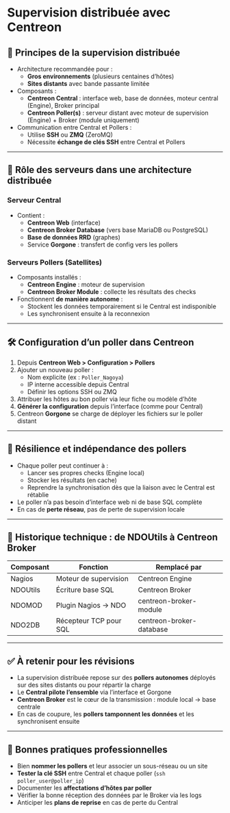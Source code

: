 # Supervision distribuée avec Centreon
## 🧩 Principes de la supervision distribuée

- Architecture recommandée pour :
    - **Gros environnements** (plusieurs centaines d’hôtes)
    - **Sites distants** avec bande passante limitée
- Composants :
    - **Centreon Central** : interface web, base de données, moteur central (Engine), Broker principal
    - **Centreon Poller(s)** : serveur distant avec moteur de supervision (Engine) + Broker (module uniquement)
- Communication entre Central et Pollers :
    - Utilise **SSH** ou **ZMQ** (ZeroMQ)
    - Nécessite **échange de clés SSH** entre Central et Pollers

---

## 🔄 Rôle des serveurs dans une architecture distribuée

### Serveur Central

- Contient :
    - **Centreon Web** (interface)
    - **Centreon Broker Database** (vers base MariaDB ou PostgreSQL)
    - **Base de données RRD** (graphes)
    - Service **Gorgone** : transfert de config vers les pollers

### Serveurs Pollers (Satellites)

- Composants installés :
    - **Centreon Engine** : moteur de supervision
    - **Centreon Broker Module** : collecte les résultats des checks
- Fonctionnent **de manière autonome** :
    - Stockent les données temporairement si le Central est indisponible
    - Les synchronisent ensuite à la reconnexion

---

## 🛠️ Configuration d’un poller dans Centreon

1. Depuis **Centreon Web > Configuration > Pollers**
2. Ajouter un nouveau poller :
    - Nom explicite (ex : `Poller_Nagoya`)
    - IP interne accessible depuis Central
    - Définir les options SSH ou ZMQ
3. Attribuer les hôtes au bon poller via leur fiche ou modèle d’hôte
4. **Générer la configuration** depuis l’interface (comme pour Central)
5. Centreon **Gorgone** se charge de déployer les fichiers sur le poller distant

---

## 🧬 Résilience et indépendance des pollers

- Chaque poller peut continuer à :
    - Lancer ses propres checks (Engine local)
    - Stocker les résultats (en cache)
    - Reprendre la synchronisation dès que la liaison avec le Central est rétablie
- Le poller n’a pas besoin d’interface web ni de base SQL complète
- En cas de **perte réseau**, pas de perte de supervision locale

---

## 📜 Historique technique : de NDOUtils à Centreon Broker

|Composant|Fonction|Remplacé par|
|---|---|---|
|Nagios|Moteur de supervision|Centreon Engine|
|NDOUtils|Écriture base SQL|Centreon Broker|
|NDOMOD|Plugin Nagios → NDO|centreon-broker-module|
|NDO2DB|Récepteur TCP pour SQL|centreon-broker-database|

---

## ✅ À retenir pour les révisions

- La supervision distribuée repose sur des **pollers autonomes** déployés sur des sites distants ou pour répartir la charge
- Le **Central pilote l’ensemble** via l’interface et Gorgone
- **Centreon Broker** est le cœur de la transmission : module local → base centrale
- En cas de coupure, les **pollers tamponnent les données** et les synchronisent ensuite

---

## 📌 Bonnes pratiques professionnelles

- Bien **nommer les pollers** et leur associer un sous-réseau ou un site
- **Tester la clé SSH** entre Central et chaque poller (`ssh poller_user@poller_ip`)
- Documenter les **affectations d’hôtes par poller**
- Vérifier la bonne réception des données par le Broker via les logs
- Anticiper les **plans de reprise** en cas de perte du Central